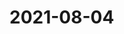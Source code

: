 # 2021-08-04

<page-tags text="发布于：2021-08-04"></page-tags>
<video-container>
  <source src="./pictures/VID_20210804_084637.mp4"/>
</video-container>